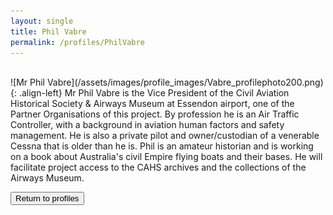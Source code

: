 ```yaml
---
layout: single
title: Phil Vabre
permalink: /profiles/PhilVabre
---
```

<br>
![Mr Phil Vabre](/assets/images/profile_images/Vabre_profilephoto200.png){: .align-left}
Mr Phil Vabre is the Vice President of the Civil Aviation Historical Society & Airways Museum at Essendon airport, one of the Partner Organisations of this project. By profession he is an Air Traffic Controller, with a background in aviation human factors and safety management. He is also a private pilot and owner/custodian of a venerable Cessna that is older than he is. Phil is an amateur historian and is working on a book about Australia's civil Empire flying boats and their bases. He will facilitate project access to the CAHS archives and the collections of the Airways Museum.

<p><a href="http://www.heritageoftheair.org.au/profiles"><button class="button">Return to profiles</button></a></p>
